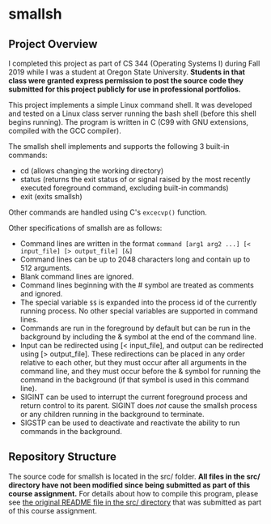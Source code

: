# smallsh

## Project Overview

I completed this project as part of CS 344 (Operating Systems I) during Fall 2019 while I was a student at Oregon State University. **Students in that class were granted express permission to post the source code they submitted for this project publicly for use in professional portfolios.**

This project implements a simple Linux command shell. It was developed and tested on a Linux class server running the bash shell (before this shell begins running). The program is written in C (C99 with GNU extensions, compiled with the GCC compiler). 

The smallsh shell implements and supports the following 3 built-in commands:
- cd (allows changing the working directory)
- status (returns the exit status of or signal raised by the most recently executed foreground command, excluding built-in commands)
- exit (exits smallsh)

Other commands are handled using C's `excecvp()` function. 

Other specifications of smallsh are as follows:
- Command lines are written in the format `command [arg1 arg2 ...] [< input_file] [> output_file] [&]`
- Command lines can be up to 2048 characters long and contain up to 512 arguments.
- Blank command lines are ignored.
- Command lines beginning with the # symbol are treated as comments and ignored.
- The special variable `$$` is expanded into the process id of the currently running process. No other special variables are supported in command lines.
- Commands are run in the foreground by default but can be run in the background by including the & symbol at the end of the command line.
- Input can be redirected using [< input_file], and output can be redirected using [> output_file]. These redirections can be placed in any order relative to each other, but they must occur after all arguments in the command line, and they must occur before the & symbol for running the command in the background (if that symbol is used in this command line).
- SIGINT can be used to interrupt the current foreground process and return control to its parent. SIGINT does _not_ cause the smallsh process or any children running in the background to terminate.
- SIGSTP can be used to deactivate and reactivate the ability to run commands in the background.

## Repository Structure

The source code for smallsh is located in the src/ folder. **All files in the src/ directory have not been modified since being submitted as part of this course assignment.** For details about how to compile this program, please see [the original README file in the src/ directory](src/readme.txt) that was submitted as part of this course assignment.
